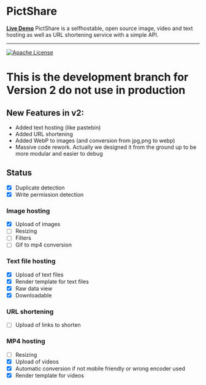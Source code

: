 # PictShare
**[Live Demo](https://www.pictshare.net)**
PictShare is a selfhostable, open source image, video and text hosting as well as URL shortening service with a simple API.

---
[![Apache License](https://img.shields.io/badge/license-Apache-blue.svg?style=flat)](https://github.com/HaschekSolutions/pictshare/blob/master/LICENSE)

# This is the development branch for Version 2 do not use in production

## New Features in v2:

- Added text hosting (like pastebin)
- Added URL shortening
- Added WebP to images (and conversion from jpg,png to webp)
- Massive code rework. Actually we designed it from the ground up to be more modular and easier to debug

## Status

- [x] Duplicate detection
- [x] Write permission detection

### Image hosting
- [x] Upload of images
- [ ] Resizing
- [ ] Filters
- [ ] Gif to mp4 conversion

### Text file hosting
- [x] Upload of text files
- [x] Render template for text files
- [x] Raw data view
- [x] Downloadable

### URL shortening
- [ ] Upload of links to shorten

### MP4 hosting
- [ ] Resizing
- [x] Upload of videos
- [x] Automatic conversion if not mobile friendly or wrong encoder used
- [x] Render template for videos